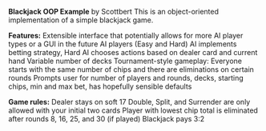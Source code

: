 **Blackjack OOP Example** by Scottbert
This is an object-oriented implementation of a simple blackjack game.

**Features:**
Extensible interface that potentially allows for more AI player types or a GUI in the future
AI players (Easy and Hard)
AI implements betting strategy, Hard AI chooses actions based on dealer card and current hand
Variable number of decks
Tournament-style gameplay: Everyone starts with the same number of chips and there are eliminations on certain rounds
Prompts user for number of players and rounds, decks, starting chips, min and max bet, has hopefully sensible defaults

**Game rules:**
Dealer stays on soft 17
Double, Split, and Surrender are only allowed with your initial two cards
Player with lowest chip total is eliminated after rounds 8, 16, 25, and 30 (if played)
Blackjack pays 3:2

